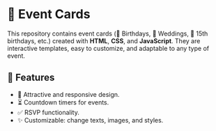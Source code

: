 # 🎉 Event Cards

This repository contains event cards (🎂 Birthdays, 💍 Weddings, 🎉 15th birthdays, etc.) created with **HTML**, **CSS**, and **JavaScript**. They are interactive templates, easy to customize, and adaptable to any type of event.

## 🚀 Features

- 💎 Attractive and responsive design.
- ⏳ Countdown timers for events.
- ✅ RSVP functionality.
- ✨ Customizable: change texts, images, and styles.

